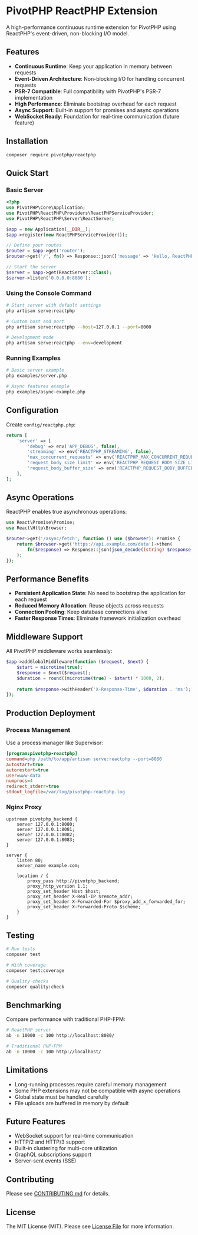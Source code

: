 # PivotPHP ReactPHP Extension

A high-performance continuous runtime extension for PivotPHP using ReactPHP's event-driven, non-blocking I/O model.

## Features

- **Continuous Runtime**: Keep your application in memory between requests
- **Event-Driven Architecture**: Non-blocking I/O for handling concurrent requests
- **PSR-7 Compatible**: Full compatibility with PivotPHP's PSR-7 implementation
- **High Performance**: Eliminate bootstrap overhead for each request
- **Async Support**: Built-in support for promises and async operations
- **WebSocket Ready**: Foundation for real-time communication (future feature)

## Installation

```bash
composer require pivotphp/reactphp
```

## Quick Start

### Basic Server

```php
<?php
use PivotPHP\Core\Application;
use PivotPHP\ReactPHP\Providers\ReactPHPServiceProvider;
use PivotPHP\ReactPHP\Server\ReactServer;

$app = new Application(__DIR__);
$app->register(new ReactPHPServiceProvider());

// Define your routes
$router = $app->get('router');
$router->get('/', fn() => Response::json(['message' => 'Hello, ReactPHP!']));

// Start the server
$server = $app->get(ReactServer::class);
$server->listen('0.0.0.0:8080');
```

### Using the Console Command

```bash
# Start server with default settings
php artisan serve:reactphp

# Custom host and port
php artisan serve:reactphp --host=127.0.0.1 --port=8000

# Development mode
php artisan serve:reactphp --env=development
```

### Running Examples

```bash
# Basic server example
php examples/server.php

# Async features example
php examples/async-example.php
```

## Configuration

Create `config/reactphp.php`:

```php
return [
    'server' => [
        'debug' => env('APP_DEBUG', false),
        'streaming' => env('REACTPHP_STREAMING', false),
        'max_concurrent_requests' => env('REACTPHP_MAX_CONCURRENT_REQUESTS', 100),
        'request_body_size_limit' => env('REACTPHP_REQUEST_BODY_SIZE_LIMIT', 67108864), // 64MB
        'request_body_buffer_size' => env('REACTPHP_REQUEST_BODY_BUFFER_SIZE', 8192), // 8KB
    ],
];
```

## Async Operations

ReactPHP enables true asynchronous operations:

```php
use React\Promise\Promise;
use React\Http\Browser;

$router->get('/async/fetch', function () use ($browser): Promise {
    return $browser->get('https://api.example.com/data')->then(
        fn($response) => Response::json(json_decode((string) $response->getBody()))
    );
});
```

## Performance Benefits

- **Persistent Application State**: No need to bootstrap the application for each request
- **Reduced Memory Allocation**: Reuse objects across requests
- **Connection Pooling**: Keep database connections alive
- **Faster Response Times**: Eliminate framework initialization overhead

## Middleware Support

All PivotPHP middleware works seamlessly:

```php
$app->addGlobalMiddleware(function ($request, $next) {
    $start = microtime(true);
    $response = $next($request);
    $duration = round((microtime(true) - $start) * 1000, 2);
    
    return $response->withHeader('X-Response-Time', $duration . 'ms');
});
```

## Production Deployment

### Process Management

Use a process manager like Supervisor:

```ini
[program:pivotphp-reactphp]
command=php /path/to/app/artisan serve:reactphp --port=8080
autostart=true
autorestart=true
user=www-data
numprocs=4
redirect_stderr=true
stdout_logfile=/var/log/pivotphp-reactphp.log
```

### Nginx Proxy

```nginx
upstream pivotphp_backend {
    server 127.0.0.1:8080;
    server 127.0.0.1:8081;
    server 127.0.0.1:8082;
    server 127.0.0.1:8083;
}

server {
    listen 80;
    server_name example.com;

    location / {
        proxy_pass http://pivotphp_backend;
        proxy_http_version 1.1;
        proxy_set_header Host $host;
        proxy_set_header X-Real-IP $remote_addr;
        proxy_set_header X-Forwarded-For $proxy_add_x_forwarded_for;
        proxy_set_header X-Forwarded-Proto $scheme;
    }
}
```

## Testing

```bash
# Run tests
composer test

# With coverage
composer test:coverage

# Quality checks
composer quality:check
```

## Benchmarking

Compare performance with traditional PHP-FPM:

```bash
# ReactPHP server
ab -n 10000 -c 100 http://localhost:8080/

# Traditional PHP-FPM
ab -n 10000 -c 100 http://localhost/
```

## Limitations

- Long-running processes require careful memory management
- Some PHP extensions may not be compatible with async operations
- Global state must be handled carefully
- File uploads are buffered in memory by default

## Future Features

- WebSocket support for real-time communication
- HTTP/2 and HTTP/3 support
- Built-in clustering for multi-core utilization
- GraphQL subscriptions support
- Server-sent events (SSE)

## Contributing

Please see [CONTRIBUTING.md](CONTRIBUTING.md) for details.

## License

The MIT License (MIT). Please see [License File](LICENSE) for more information.